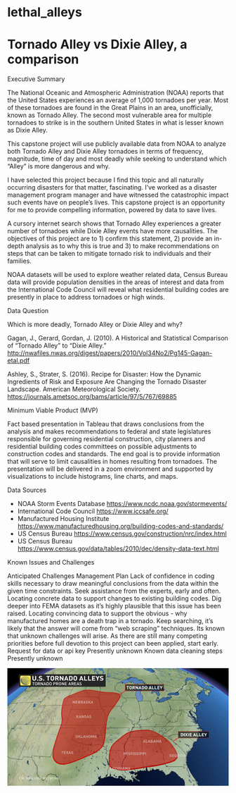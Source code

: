 # lethal_alleys
# Tornado Alley vs Dixie Alley, a comparison
Executive Summary

The National Oceanic and Atmospheric Administration (NOAA) reports that the United States experiences an average of 1,000 tornadoes per year.  Most of these tornadoes are found in the Great Plains in an area, unofficially, known as Tornado Alley. The second most vulnerable area for multiple tornadoes to strike is in the southern United States in what is lesser known as Dixie Alley.  

This capstone project will use publicly available data from NOAA to analyze both Tornado Alley and Dixie Alley tornadoes in terms of frequency, magnitude, time of day and most deadly while seeking to understand which “Alley” is more dangerous and why.

I have selected this project because I find this topic and all naturally occurring disasters for that matter, fascinating. I’ve worked as a disaster management program manager and have witnessed the catastrophic impact such events have on people’s lives. This capstone project is an opportunity for me to provide compelling information, powered by data to save lives.

A cursory internet search shows that Tornado Alley experiences a greater number of tornadoes while Dixie Alley events have more causalities. The objectives of this project are to 1) confirm this statement, 2) provide an in-depth analysis as to why this is true and 3) to make recommendations on steps that can be taken to mitigate tornado risk to individuals and their families.   

NOAA datasets will be used to explore weather related data, Census Bureau data will provide population densities in the areas of interest and data from the International Code Council will reveal what residential building codes are presently in place to address tornadoes or high winds.

Data Question

Which is more deadly, Tornado Alley or Dixie Alley and why?

Gagan, J., Gerard, Gordan, J. (2010). A Historical and Statistical Comparison of “Tornado Alley” to “Dixie Alley.” http://nwafiles.nwas.org/digest/papers/2010/Vol34No2/Pg145-Gagan-etal.pdf

Ashley, S., Strater, S. (2016). Recipe for Disaster: How the Dynamic Ingredients of Risk and Exposure Are Changing the Tornado Disaster Landscape. American Meteorological Society. https://journals.ametsoc.org/bams/article/97/5/767/69885

Minimum Viable Product (MVP)

Fact based presentation in Tableau that draws conclusions from the analysis and makes recommendations to federal and state legislatures responsible for governing residential construction, city planners and residential building codes committees on possible adjustments to construction codes and standards. The end goal is to provide information that will serve to limit causalities in homes resulting from tornadoes.  The presentation will be delivered in a zoom environment and supported by visualizations to include histograms, line charts, and maps.

Data Sources
-	NOAA Storm Events Database https://www.ncdc.noaa.gov/stormevents/
-	International Code Council https://www.iccsafe.org/
-	Manufactured Housing Institute https://www.manufacturedhousing.org/building-codes-and-standards/
-	US Census Bureau https://www.census.gov/construction/nrc/index.html
-	US Census Bureau https://www.census.gov/data/tables/2010/dec/density-data-text.html

Known Issues and Challenges

Anticipated Challenges	Management Plan
Lack of confidence in coding skills necessary to draw meaningful conclusions from the data within the given time constraints.
	Seek assistance from the experts, early and often.
Locating concrete data to support changes to existing building codes. 	Dig deeper into FEMA datasets as it’s highly plausible that this issue has been raised.
Locating convincing data to support the obvious - why manufactured homes are a death trap in a tornado.	Keep searching, it’s likely that the answer will come from “web scraping” techniques.
Its known that unknown challenges will arise. 	As there are still many competing priorities before full devotion to this project can been applied, start early.
Request for data or api key	Presently unknown
Known data cleaning steps	Presently unknown

![alley](png/map_TA_DA.jpg)
